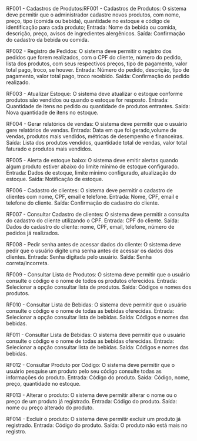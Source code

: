 RF001 - Cadastros de Produtos:RF001 - Cadastros de Produtos: O sistema deve permitir que o administrador cadastre novos produtos, com nome, preço, tipo (comida ou bebida), quantidade no estoque e código de identificação para cada produto;
Entrada: Nome da bebida ou comida, descrição, preço, avisos de ingredientes alergênicos.
Saída: Confirmação do cadastro da bebida ou comida.


RF002 - Registro de Pedidos: O sistema deve permitir o registro dos pedidos que forem realizados, com o CPF do cliente, número do pedido, lista dos produtos, com seus respectivos preços, tipo de pagamento, valor total pago, troco, se houver.
Entrada: Número do pedido, descrição, tipo de pagamento, valor total pago, troco recebido.
Saída: Confirmação do pedido realizado.


RF003 - Atualizar Estoque: O sistema deve atualizar o estoque conforme produtos são vendidos ou quando o estoque for resposto.
Entrada: Quantidade de itens no pedido ou quantidade de produtos entrantes.
Saída: Nova quantidade de itens no estoque.

RF004 - Gerar relatórios de vendas: O sistema deve permitir que o usuário gere relatórios de vendas.
Entrada: Data em que foi gerado,volume de vendas, produtos mais vendidos, métricas de desempenho e financeiras.
Saída: Lista dos produtos vendidos, quantidade total de vendas, valor total faturado e produtos mais vendidos.

RF005 - Alerta de estoque baixo: O sistema deve emitir alertas quando algum produto estiver abaixo do limite mínimo de estoque configurado.
Entrada: Dados de estoque, limite mínimo configurado, atualização do estoque.
Saída: Notificação de estoque.

RF006 - Cadastro de clientes: O sistema deve permitir o cadastro de clientes com nome, CPF, email e telefone.
Entrada: Nome, CPF, email e telefone do cliente.
Saída: Confirmação do cadastro do cliente.


RF007 - Consultar Cadastro de clientes: O sistema deve permitir a consulta do cadastro do cliente utilizando o CPF.
Entrada: CPF do cliente.
Saída: Dados do cadastro do cliente: nome, CPF, email, telefone, número de pedidos já realizados.


RF008 - Pedir senha antes de acessar dados do cliente: O sistema deve pedir que o usuário digite uma senha antes de acessar os dados dos clientes.
Entrada: Senha digitada pelo usuário.
Saída: Senha correta/incorreta.


RF009 - Consultar Lista de Produtos: O sistema deve permitir que o usuário consulte o código e o nome de todos os produtos oferecidos.
Entrada: Selecionar a opção consultar lista de produtos.
Saída: Códigos e nomes dos produtos.


RF010 - Consultar Lista de Bebidas: O sistema deve permitir que o usuário consulte o código e o nome de todas as bebidas oferecidas.
Entrada: Selecionar a opção consultar lista de bebidas.
Saída: Códigos e nomes das bebidas.

RF011 - Consultar Lista de Bebidas: O sistema deve permitir que o usuário consulte o código e o nome de todas as bebidas oferecidas.
Entrada: Selecionar a opção consultar lista de bebidas.
Saída: Códigos e nomes das bebidas.



RF012 - Consultar Produto por Código: O sistema deve permitir que o usuário pesquise um produto pelo seu código consulte todas as informações do produto.
Entrada: Código do produto.
Saída: Código, nome, preço, quantidade no estoque.


RF013 - Alterar o produto: O sistema deve permitir alterar o nome ou o preço de um produto já registrado.
Entrada: Código do produto.
Saída: nome ou preço alterado do produto.


RF014 - Excluir o produto: O sistema deve permitir excluir um produto já registrado.
Entrada: Código do produto.
Saída: O produto não está mais no registro.

